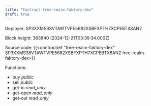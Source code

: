 ```yaml
---
title: "Contract free-realm-faktory-dex"
draft: true
---
```

Deployer: SP3XXMS38VTAWTVPE5682XSBFXPTH7XCPEBTX8AN2


 



Block height: 363840 (2024-12-21T03:39:34.000Z)

Source code: {{<contractref "free-realm-faktory-dex" SP3XXMS38VTAWTVPE5682XSBFXPTH7XCPEBTX8AN2 free-realm-faktory-dex>}}

Functions:

* buy _public_
* sell _public_
* get-in _read_only_
* get-open _read_only_
* get-out _read_only_
